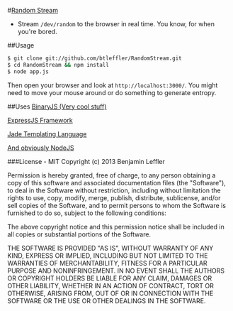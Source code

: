 #[Random Stream](http://random.btleffler.com)
* Stream `/dev/random` to the browser in real time. You know, for when you're bored.

##Usage
````bash
$ git clone git://github.com/btleffler/RandomStream.git
$ cd RandomStream && npm install
$ node app.js
````

Then open your browser and look at `http://localhost:3000/`. You might need to move your mouse around or do something to generate entropy.

##Uses
[BinaryJS (Very cool stuff)](https://github.com/binaryjs/binaryjs)

[ExpressJS Framework](https://github.com/visionmedia/express)

[Jade Templating Language](https://github.com/visionmedia/jade)

[And obviously NodeJS](http://www.nodejs.org)

###License - MIT
Copyright (c) 2013 Benjamin Leffler

Permission is hereby granted, free of charge, to any person obtaining a copy of this software and associated documentation files (the "Software"), to deal in the Software without restriction, including without limitation the rights to use, copy, modify, merge, publish, distribute, sublicense, and/or sell copies of the Software, and to permit persons to whom the Software is furnished to do so, subject to the following conditions:

The above copyright notice and this permission notice shall be included in all copies or substantial portions of the Software.

THE SOFTWARE IS PROVIDED "AS IS", WITHOUT WARRANTY OF ANY KIND, EXPRESS OR IMPLIED, INCLUDING BUT NOT LIMITED TO THE WARRANTIES OF MERCHANTABILITY, FITNESS FOR A PARTICULAR PURPOSE AND NONINFRINGEMENT. IN NO EVENT SHALL THE AUTHORS OR COPYRIGHT HOLDERS BE LIABLE FOR ANY CLAIM, DAMAGES OR OTHER LIABILITY, WHETHER IN AN ACTION OF CONTRACT, TORT OR OTHERWISE, ARISING FROM, OUT OF OR IN CONNECTION WITH THE SOFTWARE OR THE USE OR OTHER DEALINGS IN THE SOFTWARE.
